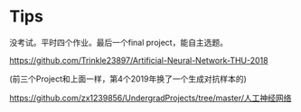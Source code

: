 # Tips

没考试。平时四个作业。最后一个final project，能自主选题。

https://github.com/Trinkle23897/Artificial-Neural-Network-THU-2018


(前三个Project和上面一样，第4个2019年换了一个生成对抗样本的)


https://github.com/zx1239856/UndergradProjects/tree/master/人工神经网络
